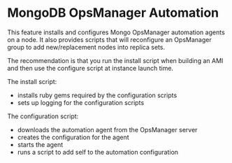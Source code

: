 MongoDB OpsManager Automation
=============================

This feature installs and configures Mongo OpsManager automation agents on a node. It
also provides scripts that will reconfigure an OpsManager group to add new/replacement
nodes into replica sets.

The recommendation is that you run the install script when building an AMI and
then use the configure script at instance launch time.

The install script:
 - installs ruby gems required by the configuration scripts
 - sets up logging for the configuration scripts

The configuration script:
 - downloads the automation agent from the OpsManager server
 - creates the configuration for the agent
 - starts the agent
 - runs a script to add self to the automation configuration
